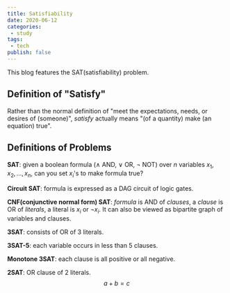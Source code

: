 ```yaml
---
title: Satisfiability
date: 2020-06-12
categories:
 - study
tags:
 - tech
publish: false
---
```


This blog features the SAT(satisfiability) problem.

<!-- more -->

## Definition of "Satisfy"

Rather than the normal definition of "meet the expectations, needs, or desires of (someone)", *satisfy* actually means "(of a quantity) make (an equation) true".

## Definitions of Problems

**SAT**: given a boolean formula ($\wedge$ AND, $\vee$ OR, $\neg$ NOT) over $n$ variables $x_1, x_2, ... , x_n$, can you set $x_i$'s to make formula true?

**Circuit SAT**: formula is expressed as a DAG circuit of logic gates.

**CNF(conjunctive normal form) SAT**: *formula* is AND of *clauses*, a *clause* is OR of *literals*, a literal is $x_i$ or $\neg x_i$. It can also be viewed as bipartite graph of variables and clauses.

**3SAT**: consists of OR of 3 literals.

**3SAT-5**: each variable occurs in less than 5 clauses.

**Monotone 3SAT**: each clause is all positive or all negative.

**2SAT**: OR clause of 2 literals.
$$a + b = c$$
